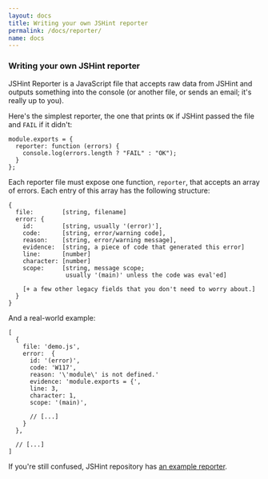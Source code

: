```yaml
---
layout: docs
title: Writing your own JSHint reporter
permalink: /docs/reporter/
name: docs
---
```


### Writing your own JSHint reporter

JSHint Reporter is a JavaScript file that accepts raw data from JSHint and
outputs something into the console (or another file, or sends an email; it's
really up to you).

Here's the simplest reporter, the one that prints `OK` if JSHint passed the file
and `FAIL` if it didn't:

    module.exports = {
      reporter: function (errors) {
        console.log(errors.length ? "FAIL" : "OK");
      }
    };

Each reporter file must expose one function, `reporter`, that accepts an array
of errors. Each entry of this array has the following structure:

    {
      file:        [string, filename]
      error: {
        id:        [string, usually '(error)'],
        code:      [string, error/warning code],
        reason:    [string, error/warning message],
        evidence:  [string, a piece of code that generated this error]
        line:      [number]
        character: [number]
        scope:     [string, message scope;
                    usually '(main)' unless the code was eval'ed]

        [+ a few other legacy fields that you don't need to worry about.]
      }
    }

And a real-world example:

    [
      {
        file: 'demo.js',
        error:  {
          id: '(error)',
          code: 'W117',
          reason: '\'module\' is not defined.'
          evidence: 'module.exports = {',
          line: 3,
          character: 1,
          scope: '(main)',

          // [...]
        }
      },

      // [...]
    ]

If you're still confused, JSHint repository has
[an example reporter](https://github.com/jshint/jshint/blob/master/examples/reporter.js).